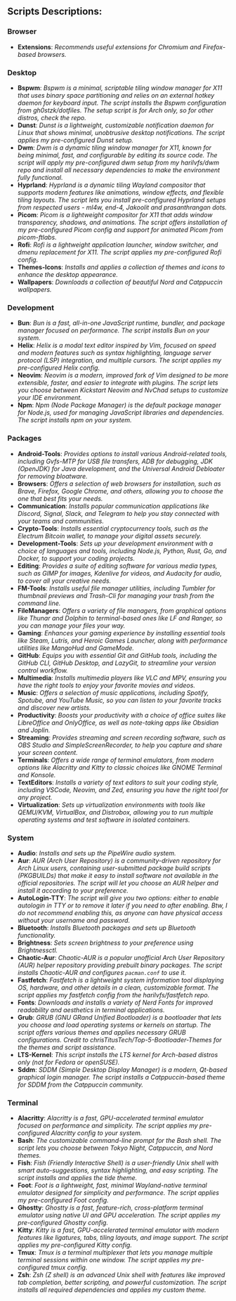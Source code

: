 ## Scripts Descriptions:

### Browser

- **Extensions**: *Recommends useful extensions for Chromium and Firefox-based browsers.*

### Desktop

- **Bspwm**: *Bspwm is a minimal, scriptable tiling window manager for X11 that uses binary space partitioning and relies on an external hotkey daemon for keyboard input. The script installs the Bspwm configuration from gh0stzk/dotfiles. The setup script is for Arch only, so for other distros, check the repo.*
- **Dunst**: *Dunst is a lightweight, customizable notification daemon for Linux that shows minimal, unobtrusive desktop notifications. The script applies my pre-configured Dunst setup.*
- **Dwm**: *Dwm is a dynamic tiling window manager for X11, known for being minimal, fast, and configurable by editing its source code. The script will apply my pre-configured dwm setup from my harilvfs/dwm repo and install all necessary dependencies to make the environment fully functional.*
- **Hyprland**: *Hyprland is a dynamic tiling Wayland compositor that supports modern features like animations, window effects, and flexible tiling layouts. The script lets you install pre-configured Hyprland setups from respected users - ml4w, end-4, Jakoolit and prasanthrangan dots.*
- **Picom**: *Picom is a lightweight compositor for X11 that adds window transparency, shadows, and animations. The script offers installation of my pre-configured Picom config and support for animated Picom from picom-ftlabs.*
- **Rofi**: *Rofi is a lightweight application launcher, window switcher, and dmenu replacement for X11. The script applies my pre-configured Rofi config.*
- **Themes-Icons**: *Installs and applies a collection of themes and icons to enhance the desktop appearance.*
- **Wallpapers**: *Downloads a collection of beautiful Nord and Catppuccin wallpapers.*

### Development

- **Bun**: *Bun is a fast, all-in-one JavaScript runtime, bundler, and package manager focused on performance. The script installs Bun on your system.*
- **Helix**: *Helix is a modal text editor inspired by Vim, focused on speed and modern features such as syntax highlighting, language server protocol (LSP) integration, and multiple cursors. The script applies my pre-configured Helix config.*
- **Neovim**: *Neovim is a modern, improved fork of Vim designed to be more extensible, faster, and easier to integrate with plugins. The script lets you choose between Kickstart Neovim and NvChad setups to customize your IDE environment.*
- **Npm**: *Npm (Node Package Manager) is the default package manager for Node.js, used for managing JavaScript libraries and dependencies. The script installs npm on your system.*

### Packages

- **Android-Tools**: *Provides options to install various Android-related tools, including Gvfs-MTP for USB file transfers, ADB for debugging, JDK (OpenJDK) for Java development, and the Universal Android Debloater for removing bloatware.*
- **Browsers**: *Offers a selection of web browsers for installation, such as Brave, Firefox, Google Chrome, and others, allowing you to choose the one that best fits your needs.*
- **Communication**: *Installs popular communication applications like Discord, Signal, Slack, and Telegram to help you stay connected with your teams and communities.*
- **Crypto-Tools**: *Installs essential cryptocurrency tools, such as the Electrum Bitcoin wallet, to manage your digital assets securely.*
- **Development-Tools**: *Sets up your development environment with a choice of languages and tools, including Node.js, Python, Rust, Go, and Docker, to support your coding projects.*
- **Editing**: *Provides a suite of editing software for various media types, such as GIMP for images, Kdenlive for videos, and Audacity for audio, to cover all your creative needs.*
- **FM-Tools**: *Installs useful file manager utilities, including Tumbler for thumbnail previews and Trash-Cli for managing your trash from the command line.*
- **FileManagers**: *Offers a variety of file managers, from graphical options like Thunar and Dolphin to terminal-based ones like LF and Ranger, so you can manage your files your way.*
- **Gaming**: *Enhances your gaming experience by installing essential tools like Steam, Lutris, and Heroic Games Launcher, along with performance utilities like MangoHud and GameMode.*
- **GitHub**: *Equips you with essential Git and GitHub tools, including the GitHub CLI, GitHub Desktop, and LazyGit, to streamline your version control workflow.*
- **Multimedia**: *Installs multimedia players like VLC and MPV, ensuring you have the right tools to enjoy your favorite movies and videos.*
- **Music**: *Offers a selection of music applications, including Spotify, Spotube, and YouTube Music, so you can listen to your favorite tracks and discover new artists.*
- **Productivity**: *Boosts your productivity with a choice of office suites like LibreOffice and OnlyOffice, as well as note-taking apps like Obsidian and Joplin.*
- **Streaming**: *Provides streaming and screen recording software, such as OBS Studio and SimpleScreenRecorder, to help you capture and share your screen content.*
- **Terminals**: *Offers a wide range of terminal emulators, from modern options like Alacritty and Kitty to classic choices like GNOME Terminal and Konsole.*
- **TextEditors**: *Installs a variety of text editors to suit your coding style, including VSCode, Neovim, and Zed, ensuring you have the right tool for any project.*
- **Virtualization**: *Sets up virtualization environments with tools like QEMU/KVM, VirtualBox, and Distrobox, allowing you to run multiple operating systems and test software in isolated containers.*

### System

- **Audio**: *Installs and sets up the PipeWire audio system.*
- **Aur**: *AUR (Arch User Repository) is a community-driven repository for Arch Linux users, containing user-submitted package build scripts (PKGBUILDs) that make it easy to install software not available in the official repositories. The script will let you choose an AUR helper and install it according to your preference.*
- **AutoLogin-TTY**: *The script will give you two options: either to enable autologin in TTY or to remove it later if you need to after enabling. Btw, I do not recommend enabling this, as anyone can have physical access without your username and password.*
- **Bluetooth**: *Installs Bluetooth packages and sets up Bluetooth functionality.*
- **Brightness**: *Sets screen brightness to your preference using Brightnessctl.*
- **Chaotic-Aur**: *Chaotic-AUR is a popular unofficial Arch User Repository (AUR) helper repository providing prebuilt binary packages. The script installs Chaotic-AUR and configures `pacman.conf` to use it.*
- **Fastfetch**: *Fastfetch is a lightweight system information tool displaying OS, hardware, and other details in a clean, customizable format. The script applies my fastfetch config from the harilvfs/fastfetch repo.*
- **Fonts**: *Downloads and installs a variety of Nerd Fonts for improved readability and aesthetics in terminal applications.*
- **Grub**: *GRUB (GNU GRand Unified Bootloader) is a bootloader that lets you choose and load operating systems or kernels on startup. The script offers various themes and applies necessary GRUB configurations. Credit to chrisTitusTech/Top-5-Bootloader-Themes for the themes and script assistance.*
- **LTS-Kernel**: *This script installs the LTS kernel for Arch-based distros only (not for Fedora or openSUSE).*
- **Sddm**: *SDDM (Simple Desktop Display Manager) is a modern, Qt-based graphical login manager. The script installs a Catppuccin-based theme for SDDM from the Catppuccin community.*

### Terminal

- **Alacritty**: *Alacritty is a fast, GPU-accelerated terminal emulator focused on performance and simplicity. The script applies my pre-configured Alacritty config to your system.*
- **Bash**: *The customizable command-line prompt for the Bash shell. The script lets you choose between Tokyo Night, Catppuccin, and Nord themes.*
- **Fish**: *Fish (Friendly Interactive Shell) is a user-friendly Unix shell with smart auto-suggestions, syntax highlighting, and easy scripting. The script installs and applies the tide theme.*
- **Foot**: *Foot is a lightweight, fast, minimal Wayland-native terminal emulator designed for simplicity and performance. The script applies my pre-configured Foot config.*
- **Ghostty**: *Ghostty is a fast, feature-rich, cross-platform terminal emulator using native UI and GPU acceleration. The script applies my pre-configured Ghostty config.*
- **Kitty**: *Kitty is a fast, GPU-accelerated terminal emulator with modern features like ligatures, tabs, tiling layouts, and image support. The script applies my pre-configured Kitty config.*
- **Tmux**: *Tmux is a terminal multiplexer that lets you manage multiple terminal sessions within one window. The script applies my pre-configured tmux config.*
- **Zsh**: *Zsh (Z shell) is an advanced Unix shell with features like improved tab completion, better scripting, and powerful customization. The script installs all required dependencies and applies my custom theme.*

